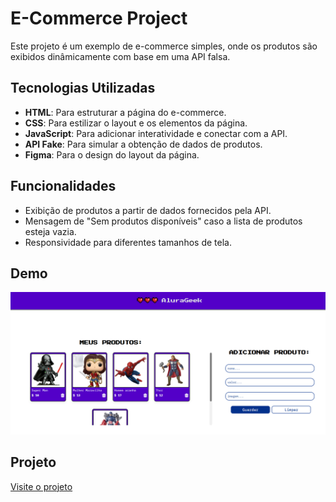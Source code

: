 # E-Commerce Project

Este projeto é um exemplo de e-commerce simples, onde os produtos são exibidos dinâmicamente com base em uma API falsa. 

## Tecnologias Utilizadas

- **HTML**: Para estruturar a página do e-commerce.
- **CSS**: Para estilizar o layout e os elementos da página.
- **JavaScript**: Para adicionar interatividade e conectar com a API.
- **API Fake**: Para simular a obtenção de dados de produtos.
- **Figma**: Para o design do layout da página.

## Funcionalidades

- Exibição de produtos a partir de dados fornecidos pela API.
- Mensagem de "Sem produtos disponíveis" caso a lista de produtos esteja vazia.
- Responsividade para diferentes tamanhos de tela.

## Demo

![Demo Image](images/demo-1.png)

## Projeto

[Visite o projeto](https://alura-geek-eta-azure.vercel.app/)
